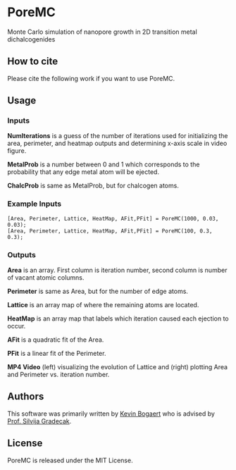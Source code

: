 # PoreMC
Monte Carlo simulation of nanopore growth in 2D transition metal dichalcogenides

## How to cite
Please cite the following work if you want to use PoreMC.

<insert citation here>

## Usage
### Inputs
**NumIterations** is a guess of the number of iterations used for initializing the area, perimeter, and heatmap outputs and determining x-axis scale in video figure.

**MetalProb** is a number between 0 and 1 which corresponds to the probability that any edge metal atom will be ejected.

**ChalcProb** is same as MetalProb, but for chalcogen atoms.

### Example Inputs
```
[Area, Perimeter, Lattice, HeatMap, AFit,PFit] = PoreMC(1000, 0.03, 0.03);
[Area, Perimeter, Lattice, HeatMap, AFit,PFit] = PoreMC(100, 0.3, 0.3);
```

### Outputs
**Area** is an array. First column is iteration number, second column is number of vacant atomic columns.

**Perimeter** is same as Area, but for the number of edge atoms.

**Lattice** is an array map of where the remaining atoms are located.

**HeatMap** is an array map that labels which iteration caused each ejection to occur.

**AFit** is a quadratic fit of the Area.

**PFit** is a linear fit of the Perimeter.

**MP4 Video** (left) visualizing the evolution of Lattice and (right) plotting Area and Perimeter vs. iteration number.

## Authors
This software was primarily written by [Kevin Bogaert](https://scholar.google.com/citations?user=6m28RhcAAAAJ&hl=en) who is advised by [Prof. Silvija Gradecak](https://dmse.mit.edu/faculty/profile/gradecak).

## License
PoreMC is released under the MIT License.
